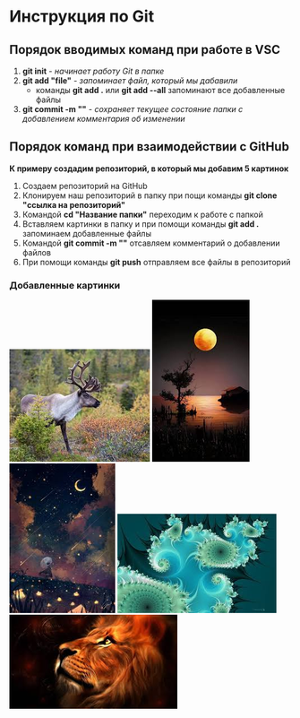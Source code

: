 # Инструкция по Git

## Порядок вводимых команд при работе в VSC

1. **git init** - *начинает работу Git в папке*
2. **git add "file"** - *запоминает файл, который мы дабавили*
    * команды **git add .** или **git add --all** запоминают все добавленные файлы
3. **git commit -m ""** - *сохраняет текущее состояние папки с добавлением комментария об изменении*     

## Порядок команд при взаимодействии с GitHub
**К примеру создадим репозиторий, в который мы добавим 5 картинок** 

1. Создаем репозиторий на GitHub
2. Клонируем наш репозиторий в папку при пощи команды **git clone "ссылка на репозиторий"**
3. Командой **cd "Название папки"** переходим к работе с папкой
4. Вставляем картинки в папку и при помощи команды **git add .** запоминаем добавленные файлы
5. Командой **git commit -m ""** отсавляем комментарий о добавлении файлов
6. При помощи команды **git push** отправляем все файлы в репозиторий
### Добавленные картинки
![](images.jpg)
![](images%20(1).jpg)
![](images%20(2).jpg)
![](images%20(3).jpg)
![](images%20(4).jpg)

